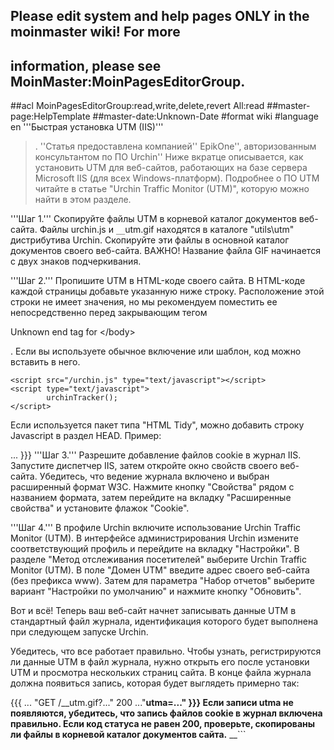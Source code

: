 ## Please edit system and help pages ONLY in the moinmaster wiki! For more
## information, please see MoinMaster:MoinPagesEditorGroup.
##acl MoinPagesEditorGroup:read,write,delete,revert All:read
##master-page:HelpTemplate
##master-date:Unknown-Date
#format wiki
#language en
'''Быстрая установка UTM (IIS)'''

> . ''Статья предоставлена компанией'' EpikOne'', авторизованным консультантом по ПО Urchin''
Ниже вкратце описывается, как установить UTM для веб-сайтов, работающих на базе сервера Microsoft IIS (для всех Windows-платформ). Подробнее о ПО UTM читайте в статье "Urchin Traffic Monitor (UTM)", которую можно найти в этом разделе.

'''Шаг 1.''' Скопируйте файлы UTM в корневой каталог документов веб-сайта. Файлы urchin.js и `__`utm.gif находятся в каталоге "utils\utm" дистрибутива Urchin. Скопируйте эти файлы в основной каталог документов своего веб-сайта. ВАЖНО! Название файла GIF начинается с двух знаков подчеркивания.

'''Шаг 2.''' Пропишите UTM в HTML-коде своего сайта. В HTML-коде каждой страницы добавьте указанную ниже строку. Расположение этой строки не имеет значения, но мы рекомендуем поместить ее непосредственно перед закрывающим тегом 

Unknown end tag for &lt;/body&gt;

. Если вы используете обычное включение или шаблон, код можно вставить в него.

```
<script src="/urchin.js" type="text/javascript"></script>
<script type="text/javascript">
        urchinTracker();
</script>
```
Если используется пакет типа "HTML Tidy", можно добавить строку Javascript в раздел HEAD. Пример:


<html>
<head>
  <meta http-equiv="Content-Type" content="text/html; charset=ISO-8859-1">
  <script src="/urchin.js" type="text/javascript"></script>
  <script type="text/javascript">
        urchinTracker();
  </script>
  ...
</head>}}}
'''Шаг 3.''' Разрешите добавление файлов cookie в журнал IIS. Запустите диспетчер IIS, затем откройте окно свойств своего веб-сайта. Убедитесь, что ведение журнала включено и выбран расширенный формат W3C. Нажмите кнопку "Свойства" рядом с названием формата, затем перейдите на вкладку "Расширенные свойства" и установите флажок "Cookie".

'''Шаг 4.''' В профиле Urchin включите использование Urchin Traffic Monitor (UTM). В интерфейсе администрирования Urchin измените соответствующий профиль и перейдите на вкладку "Настройки". В разделе "Метод отслеживания посетителей" выберите Urchin Traffic Monitor (UTM). В поле "Домен UTM" введите адрес своего веб-сайта (без префикса www). Затем для параметра "Набор отчетов" выберите вариант "Настройки по умолчанию" и нажмите кнопку "Обновить".

Вот и всё! Теперь ваш веб-сайт начнет записывать данные UTM в стандартный файл журнала, идентификация которого будет выполнена при следующем запуске Urchin.

Убедитесь, что все работает правильно. Чтобы узнать, регистрируются ли данные UTM в файл журнала, нужно открыть его после установки UTM и просмотра нескольких страниц сайта. В конце файла журнала должна появиться запись, которая будет выглядеть примерно так:

{{{
... "GET /__utm.gif?..." 200 ..."__utma=..."
}}}
Если записи utma не появляются, убедитесь, что запись файлов cookie в журнал включена правильно. Если код статуса не равен 200, проверьте, скопированы ли файлы в корневой каталог документов сайта.__ __```